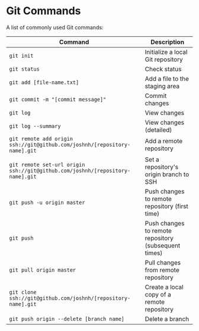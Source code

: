 Git Commands
============

A list of commonly used Git commands:

| Command | Description |
| ------- | ----------- |
| `git init` | Initialize a local Git repository | 
| `git status` | Check status |
| `git add [file-name.txt]` | Add a file to the staging area |
| `git commit -m "[commit message]"` | Commit changes |
| `git log` | View changes |
| `git log --summary` | View changes (detailed) |
| `git remote add origin ssh://git@github.com/joshnh/[repository-name].git` | Add a remote repository |
| `git remote set-url origin ssh://git@github.com/joshnh/[repository-name].git` | Set a repository's origin branch to SSH |
| `git push -u origin master` | Push changes to remote repository (first time) |
| `git push` | Push changes to remote repository (subsequent times) |
| `git pull origin master` | Pull changes from remote repository |
| `git clone ssh://git@github.com/joshnh/[repository-name].git` | Create a local copy of a remote repository |
| `git push origin --delete [branch name]` | Delete a branch |